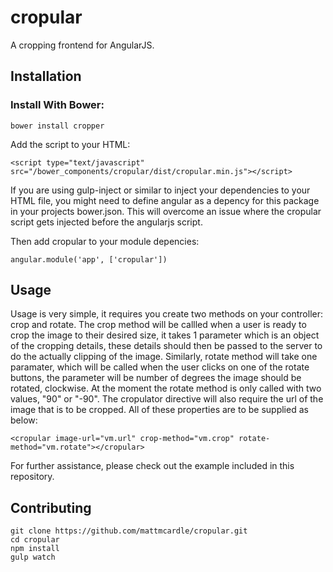 # cropular
A cropping frontend for AngularJS.

## Installation
### Install With Bower:

    bower install cropper
Add the script to your HTML:

    <script type="text/javascript" src="/bower_components/cropular/dist/cropular.min.js"></script>
        
If you are using gulp-inject or similar to inject your dependencies to your HTML file, you might need to define angular as a depency for this package in your projects bower.json. This will overcome an issue where the cropular script gets injected before the angularjs script.

Then add cropular to your module depencies:
    
    angular.module('app', ['cropular'])

 ## Usage
 
 Usage is very simple, it requires you create two methods on your controller: crop and rotate. The crop method will be callled when a user is ready to crop the image to their desired size, it takes 1 parameter which is an object of the cropping details, these details should then be passed to the server to do the actually clipping of the image. Similarly, rotate method will take one paramater, which will be called when the user clicks on one of the rotate buttons, the parameter will be number of degrees the image should be rotated, clockwise. At the moment the rotate method is only called with two values, "90" or "-90". The cropulator directive will also require the url of the image that is to be cropped. All of these properties are to be supplied as below:
    
    <cropular image-url="vm.url" crop-method="vm.crop" rotate-method="vm.rotate"></cropular>
    
For further assistance, please check out the example included in this repository.

## Contributing
    git clone https://github.com/mattmcardle/cropular.git
    cd cropular
    npm install
    gulp watch